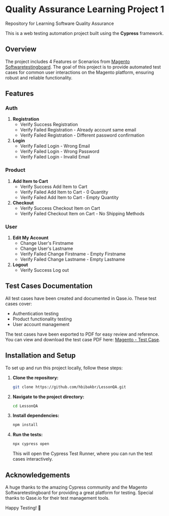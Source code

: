 # Quality Assurance Learning Project 1
Repository for Learning Software Quality Assurance

This is a web testing automation project built using the **Cypress** framework.

## Overview
The project includes 4 Features or Scenarios from [Magento Softwaretestingboard](https://magento.softwaretestingboard.com/). The goal of this project is to provide automated test cases for common user interactions on the Magento platform, ensuring robust and reliable functionality.

## Features
### Auth
1. **Registration**
   - Verify Success Registration
   - Verify Failed Registration - Already account same email
   - Verify Failed Registration - Different password confirmation
2. **Login**
   - Verify Failed Login - Wrong Email
   - Verify Failed Login - Wrong Password
   - Verify Failed Login - Invalid Email

### Product
1. **Add Item to Cart**
   - Verify Success Add Item to Cart
   - Verify Failed Add Item to Cart - 0 Quantity
   - Verify Failed Add Item to Cart - Empty Quantity
2. **Checkout**
   - Verify Success Checkout Item on Cart
   - Verify Failed Checkout Item on Cart - No Shipping Methods

### User
1. **Edit My Account**
   - Change User's Firstname
   - Change User's Lastname
   - Verify Failed Change Firstname - Empty Firstname
   - Verify Failed Change Lastname - Empty Lastname
2. **Logout**
   - Verify Success Log out

## Test Cases Documentation
All test cases have been created and documented in Qase.io. These test cases cover:
- Authentication testing
- Product functionality testing
- User account management

The test cases have been exported to PDF for easy review and reference. You can view and download the test case PDF here: [Magento - Test Case](https://drive.google.com/drive/folders/1waYBjtLKlWEONSXLyxZRgOemWnv_cTSg?usp=drive_link).

## Installation and Setup
To set up and run this project locally, follow these steps:

1. **Clone the repository:**
    ```bash
    git clone https://github.com/hbibakbr/LessonQA.git
    ```

2. **Navigate to the project directory:**
    ```bash
    cd LessonQA
    ```

3. **Install dependencies:**
    ```bash
    npm install
    ```

4. **Run the tests:**
    ```bash
    npx cypress open
    ```
    This will open the Cypress Test Runner, where you can run the test cases interactively.


## Acknowledgements
A huge thanks to the amazing Cypress community and the Magento Softwaretestingboard for providing a great platform for testing. Special thanks to Qase.io for their test management tools.

Happy Testing! 🚀
